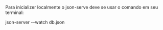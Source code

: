 Para inicializer localmente o json-serve deve se usar o comando em seu terminal:

json-server --watch db.json